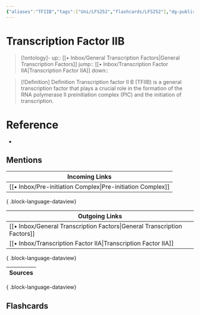 ```yaml
---
{"aliases":"TFIIB","tags":["Uni/LFS252","flashcards/LFS252"],"dg-publish":true,"permalink":"/inbox/transcription-factor-iib/","dgPassFrontmatter":true}
---
```


# Transcription Factor IIB

> [!ontology]-
> up:: [[• Inbox/General Transcription Factors\|General Transcription Factors]]
> jump:: [[• Inbox/Transcription Factor IIA\|Transcription Factor IIA]]
> down:: 

> [!Definition] Definition
> Transcription factor II B (TFIIB) is a general transcription factor that plays a crucial role in the formation of the RNA polymerase II preinitiation complex (PIC) and the initiation of transcription.

# Reference

- 

## Mentions

| Incoming Links                                                |
| ------------------------------------------------------------- |
| [[• Inbox/Pre-initiation Complex\|Pre-initiation Complex]] |

{ .block-language-dataview}

| Outgoing Links                                                              |
| --------------------------------------------------------------------------- |
| [[• Inbox/General Transcription Factors\|General Transcription Factors]] |
| [[• Inbox/Transcription Factor IIA\|Transcription Factor IIA]]           |

{ .block-language-dataview}

| Sources |
| ------- |

{ .block-language-dataview}

## Flashcards